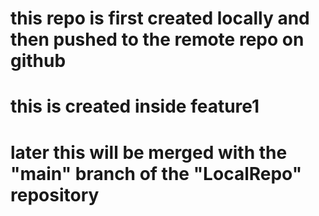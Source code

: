 # this repo is first created locally and then pushed to the remote repo on github
# this is created inside feature1
# later this will be merged with the "main" branch of the "LocalRepo" repository